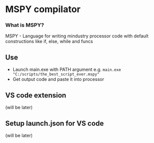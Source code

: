 # MSPY compilator
### What is MSPY?
MSPY - Language for writing mindustry processor code with default constructions like if, else, while and funcs
## Use
- Launch main.exe with PATH argument
e.g.
```main.exe "C:/scripts/the_best_script_ever.mspy"```
 - Get output code and paste it into processor

## VS code extension
(will be later)

## Setup launch.json for VS code
(will be later)